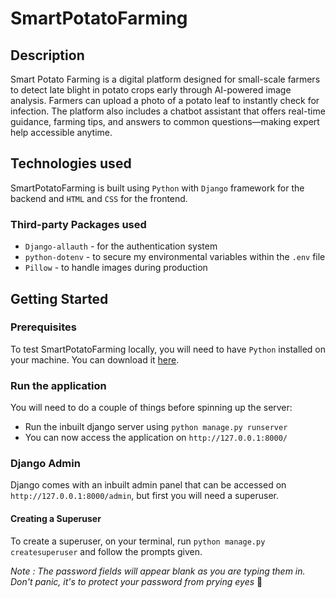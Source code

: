 # SmartPotatoFarming

## Description
Smart Potato Farming is a digital platform designed for small-scale farmers to detect late blight in potato crops early through AI-powered image analysis. Farmers can upload a photo of a potato leaf to instantly check for infection. The platform also includes a chatbot assistant that offers real-time guidance, farming tips, and answers to common questions—making expert help accessible anytime.

## Technologies used
SmartPotatoFarming is built using `Python` with `Django` framework for the backend and `HTML` and `CSS` for the frontend.

### Third-party Packages used
- `Django-allauth` - for the authentication system
- `python-dotenv` - to secure my environmental variables within the `.env` file
- `Pillow` - to handle images during production

## Getting Started
### Prerequisites
To test SmartPotatoFarming locally, you will need to have `Python` installed on your machine. You can download it [here](https://www.python.org/downloads/).

### Run the application
You will need to do a couple of things before spinning up the server:
 

- Run the inbuilt django server using `python manage.py runserver`
- You can now access the application on `http://127.0.0.1:8000/`

### Django Admin
Django comes with an inbuilt admin panel that can be accessed on `http://127.0.0.1:8000/admin`, but first you will need a superuser.
#### Creating a Superuser
To create a superuser, on your terminal, run `python manage.py createsuperuser` and follow the prompts given.

_Note :  The password fields will appear blank as you are typing them in. Don't panic, it's to protect your password from prying eyes_ 👀
